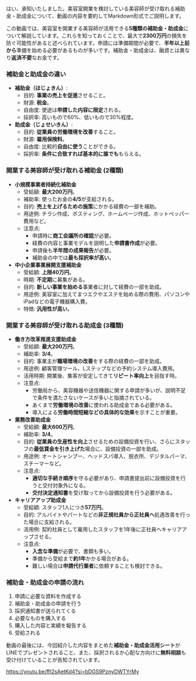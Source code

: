 はい、承知いたしました。美容室開業を検討している美容師が受け取れる補助金・助成金について、動画の内容を要約してMarkdown形式でご説明します。

この動画では、美容室を開業する美容師が活用できる**5種類の補助金・助成金**について解説しています。これらを知っておくことで、最大で**2300万円**の損失を防ぐ可能性があると述べられています。申請には準備期間が必要で、**半年以上前から**準備を始める必要があるものが多いです。補助金・助成金は、融資とは異なり**返済不要**なお金です。

### 補助金と助成金の違い

- **補助金（ほじょきん）**:
    - 目的: **事業の売上を促進**させること。
    - 財源: **税金**。
    - 自由度: 使途は**申請した内容に限定**される。
    - 採択率: 高いもので60%、低いもので30%程度。
- **助成金（じょせいきん）**:
    - 目的: **従業員の労働環境を改善**すること。
    - 財源: **雇用保険料**。
    - 自由度: 比較的**自由に使う**ことができる。
    - 採択率: **条件に合致すれば基本的に誰でも**もらえる。

### 開業する美容師が受け取れる補助金 (2種類)

- **小規模事業者持続化補助金**
    - 受給額: **最大200万円**。
    - 補助率: 使ったお金の**4/5**が支給される。
    - 目的: **売上を上げるための施策**にかかる経費の一部を補助。
    - 用途例: チラシ作成、ポスティング、ホームページ作成、ホットペッパー費用など。
    - 注意点:
        - 申請時に**商工会議所の確認**が必要。
        - 経費の内容と事業モデルを説明した**申請書作成**が必要。
        - 申請後も**半年間の成果報告**が必要。
        - 補助金の中では**最も採択率が高い**。
- **中小企業事業展開支援補助金**
    - 受給額: **上限40万円**。
    - 時期: **不定期**に募集がある。
    - 目的: **新しい事業を始める**事業者に対して経費の一部を助成。
    - 用途例: 美容室に加えてまつエクやエステを始める際の費用、パソコンやiPadなどの電子機器購入費。
    - 特徴: **汎用性が高い**。

### 開業する美容師が受け取れる助成金 (3種類)

- **働き方改革推進支援助成金**
    - 受給額: **最大200万円**。
    - 補助率: **3/4**。
    - 目的: 事業主が**職場環境の改善**をする際の経費の一部を助成。
    - 用途例: 顧客管理ツール、Lステップなどの予約システム導入費用。
    - 活用時期: 開業後、集客が安定してきて**リピート率向上**を目指す時。
    - 注意点:
        - 労働局から、美容機器や送信機器に関する申請が多いが、説明不足で条件を満たさないケースが多いと指摘されている。
        - あくまで**労働環境の改善**に使われる助成金である必要がある。
        - 導入による**労働時間短縮などの具体的な効果**を示すことが重要。
- **業務改善助成金**
    - 受給額: **最大600万円**。
    - 補助率: **3/4**。
    - 目的: **従業員の生産性を向上**させるための設備投資を行い、さらにスタッフの**最低賃金を引き上げた**場合に、設備投資の一部を助成。
    - 用途例: オートシャンプー、ヘッドスパ導入、脱衣所、デジタルパーマ、スチーマーなど。
    - 注意点:
        - **適切な手続き順序**を守る必要があり、申請書提出前に設備投資を行うと交付対象外になる。
        - **交付決定通知書**を受け取ってから設備投資を行う必要がある。
- **キャリアアップ助成金**
    - 受給額: スタッフ1人につき**57万円**。
    - 目的: アルバイトやパートなどの**非正規社員から正社員へ**処遇改善を行った場合に支給される。
    - 活用例: 契約社員として雇用したスタッフを1年後に正社員へキャリアアップさせる。
    - 注意点:
        - **入念な準備**が必要で、書類も多い。
        - 準備から受給まで**約1年**かかる場合がある。
        - 難しい場合は**申請代行業者**に依頼することも検討できる。

### 補助金・助成金の申請の流れ

1. 申請に必要な資料を作成する
2. 補助金・助成金の申請を行う
3. 採択通知書が送られてくる
4. 必要なものを購入する
5. 購入した内容と実績を報告する
6. 受給される

動画の最後には、今回紹介した内容をまとめた**補助金・助成金活用シート**がLINEでプレゼントされること、また、採択されるか心配な方向けに**無料相談**も受け付けていることが告知されています。

https://youtu.be/ffl2sAetKd4?si=bDGS9PznyDWTYrMy